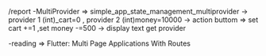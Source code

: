 /report
-MultiProvider => simple_app_state_management_multiprovider
 -> provider 1 (int)_cart=0 , provider 2 (int)money=10000
 -> action buttom => set cart +=1 ,set money -=500
 -> display text get provider

-reading => Flutter: Multi Page Applications With Routes